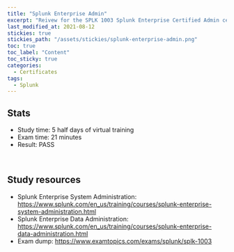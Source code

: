 ```yaml
---
title: "Splunk Enterprise Admin"
excerpt: "Reivew for the SPLK 1003 Splunk Enterprise Certified Admin certificate"
last_modified_at: 2021-08-12
stickies: true
stickies_path: "/assets/stickies/splunk-enterprise-admin.png"
toc: true
toc_label: "Content"
toc_sticky: true
categories:
  - Certificates
tags:
  - Splunk
---
```


## Stats
- Study time: 5 half days of virtual training
- Exam time: 21 minutes
- Result: PASS

<br>

## Study resources
- Splunk Enterprise System Administration: <https://www.splunk.com/en_us/training/courses/splunk-enterprise-system-administration.html>
- Splunk Enterprise Data Administration: <https://www.splunk.com/en_us/training/courses/splunk-enterprise-data-administration.html>
- Exam dump: <https://www.examtopics.com/exams/splunk/splk-1003>

<br>

